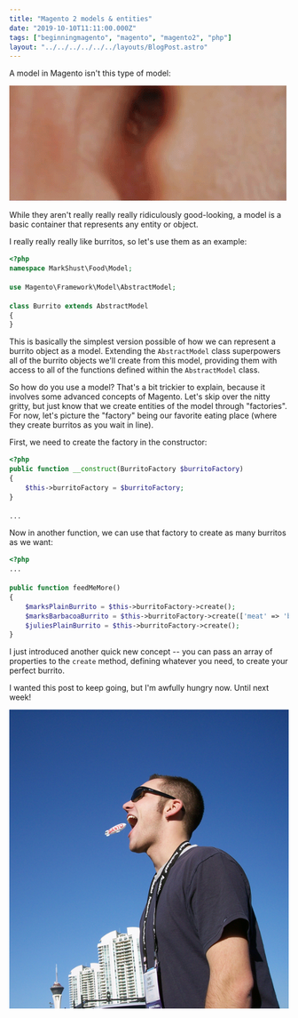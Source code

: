 ```yaml
---
title: "Magento 2 models & entities"
date: "2019-10-10T11:11:00.000Z"
tags: ["beginningmagento", "magento", "magento2", "php"]
layout: "../../../../../../layouts/BlogPost.astro"
---
```


A model in Magento isn't this type of model:

![Ben Stiller really really really ridiculously good-looking](goodlooking.gif)

While they aren't really really really ridiculously good-looking, a model is a basic container that represents any entity or object.

I really really really like burritos, so let's use them as an example:

```php
<?php
namespace MarkShust\Food\Model;

use Magento\Framework\Model\AbstractModel;

class Burrito extends AbstractModel
{
}
```

This is basically the simplest version possible of how we can represent a burrito object as a model. Extending the `AbstractModel` class superpowers all of the burrito objects we'll create from this model, providing them with access to all of the functions defined within the `AbstractModel` class.

So how do you use a model? That's a bit trickier to explain, because it involves some advanced concepts of Magento. Let's skip over the nitty gritty, but just know that we create entities of the model through "factories". For now, let's picture the "factory" being our favorite eating place (where they create burritos as you wait in line).

First, we need to create the factory in the constructor:

```php
<?php
public function __construct(BurritoFactory $burritoFactory)
{
    $this->burritoFactory = $burritoFactory;
}

...
```

Now in another function, we can use that factory to create as many burritos as we want:

```php
<?php
...

public function feedMeMore()
{
    $marksPlainBurrito = $this->burritoFactory->create();
    $marksBarbacoaBurrito = $this->burritoFactory->create(['meat' => 'barbacoa', 'sauce' => 'spicy']);
    $juliesPlainBurrito = $this->burritoFactory->create();
}
```

I just introduced another quick new concept -- you can pass an array of properties to the `create` method, defining whatever you need, to create your perfect burrito.

I wanted this post to keep going, but I'm awfully hungry now. Until next week!

![Mark eating a blimp in Vegas](blimp.jpg)
